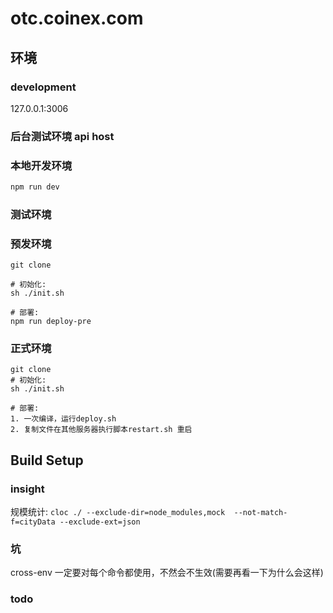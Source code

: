 # otc.coinex.com

## 环境

### development
127.0.0.1:3006

### 后台测试环境 api host

### 本地开发环境
```bash
npm run dev
```

### 测试环境


### 预发环境
```
git clone

# 初始化: 
sh ./init.sh

# 部署: 
npm run deploy-pre
```


### 正式环境
```
git clone
# 初始化: 
sh ./init.sh

# 部署:
1. 一次编译，运行deploy.sh
2. 复制文件在其他服务器执行脚本restart.sh 重启 

```


## Build Setup



### insight
规模统计: `cloc ./ --exclude-dir=node_modules,mock  --not-match-f=cityData --exclude-ext=json` 

### 坑
cross-env 一定要对每个命令都使用，不然会不生效(需要再看一下为什么会这样)


### todo
